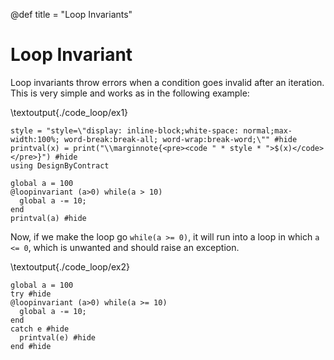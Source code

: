 @def title = "Loop Invariants"

# Loop Invariant

Loop invariants throw errors when a condition goes invalid after an iteration. 
This is very simple and works as in the following example:

\textoutput{./code_loop/ex1}
```julia:./code_loop/ex1
style = "style=\"display: inline-block;white-space: normal;max-width:100%; word-break:break-all; word-wrap:break-word;\"" #hide
printval(x) = print("\\marginnote{<pre><code " * style * ">$(x)</code></pre>}") #hide
using DesignByContract

global a = 100
@loopinvariant (a>0) while(a > 10)
  global a -= 10;
end
printval(a) #hide
```


Now, if we make the loop go `while(a >= 0)`, it will run into a loop in which
`a <= 0`, which is unwanted and should raise an exception.

\textoutput{./code_loop/ex2}
```julia:./code_loop/ex2
global a = 100
try #hide
@loopinvariant (a>0) while(a >= 10)
  global a -= 10;
end
catch e #hide
  printval(e) #hide
end #hide
```
